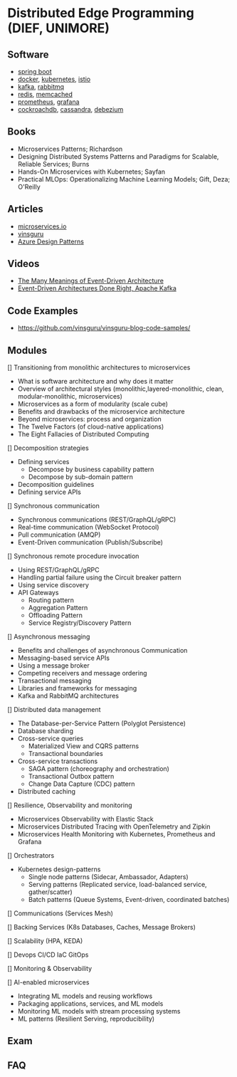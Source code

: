 # Distributed Edge Programming (DIEF, UNIMORE)

## Software
* [spring boot](https://spring.io/projects/spring-boot)
* [docker](https://www.docker.com/), [kubernetes](https://kubernetes.io/), [istio](https://istio.io/)
* [kafka](https://kafka.apache.org/), [rabbitmq](https://www.rabbitmq.com/)
* [redis](https://redis.io/), [memcached](https://memcached.org/) 
* [prometheus](https://prometheus.io/), [grafana](https://grafana.com/)
* [cockroachdb](https://www.cockroachlabs.com/), [cassandra](https://cassandra.apache.org/), [debezium](https://debezium.io/)

## Books
* Microservices Patterns; Richardson
* Designing Distributed Systems Patterns and Paradigms for Scalable, Reliable Services; Burns
* Hands-On Microservices with Kubernetes; Sayfan
* Practical MLOps: Operationalizing Machine Learning Models; Gift, Deza; O'Reilly

## Articles
* [microservices.io](https://microservices.io/index.html)
* [vinsguru](https://www.vinsguru.com/)
* [Azure Design Patterns](https://learn.microsoft.com/en-us/azure/architecture/patterns/)

## Videos
* [The Many Meanings of Event-Driven Architecture](https://www.youtube.com/watch?v=STKCRSUsyP0)
* [Event-Driven Architectures Done Right, Apache Kafka](https://www.youtube.com/watch?v=A_mstzRGfIE)

## Code Examples
* https://github.com/vinsguru/vinsguru-blog-code-samples/

## Modules
[] Transitioning from monolithic architectures to microservices

* What is software architecture and why does it matter 
* Overview of architectural styles (monolithic,layered-monolithic, clean, modular-monolithic, microservices)
* Microservices as a form of modularity (scale cube)
* Benefits and drawbacks of the microservice architecture
* Beyond microservices: process and organization
* The Twelve Factors (of cloud-native applications)
* The Eight Fallacies of Distributed Computing

[] Decomposition strategies 
* Defining services
    * Decompose by business capability pattern
    * Decompose by sub-domain pattern
* Decomposition guidelines
* Defining service APIs

[] Synchronous communication
* Synchronous communications (REST/GraphQL/gRPC)
* Real-time communication (WebSocket Protocol)
* Pull communication (AMQP)
* Event-Driven communication (Publish/Subscribe)


[] Synchronous remote procedure invocation
* Using REST/GraphQL/gRPC
* Handling partial failure using the Circuit breaker pattern
* Using service discovery
* API Gateways
    * Routing pattern
    * Aggregation Pattern
    * Offloading Pattern
    * Service Registry/Discovery Pattern

[] Asynchronous messaging
* Benefits and challenges of asynchronous Communication
* Messaging-based service APIs
* Using a message broker
* Competing receivers and message ordering
* Transactional messaging
* Libraries and frameworks for messaging
* Kafka and RabbitMQ architectures


[] Distributed data management
* The Database-per-Service Pattern (Polyglot Persistence)
* Database sharding
* Cross-service queries
    * Materialized View and CQRS patterns
    * Transactional boundaries
* Cross-service transactions
    * SAGA pattern (choreography and orchestration)
    * Transactional Outbox pattern
    * Change Data Capture (CDC) pattern
* Distributed caching

[] Resilience, Observability and monitoring
* Microservices Observability with Elastic Stack 
* Microservices Distributed Tracing with OpenTelemetry and Zipkin
* Microservices Health Monitoring with Kubernetes, Prometheus and Grafana



[] Orchestrators
* Kubernetes design-patterns
    * Single node patterns (Sidecar, Ambassador, Adapters)
    * Serving patterns (Replicated service, load-balanced service, gather/scatter)
    * Batch patterns (Queue Systems, Event-driven, coordinated batches)

[] Communications (Services Mesh)

[] Backing Services (K8s Databases, Caches, Message Brokers)

[] Scalability (HPA, KEDA)

[] Devops CI/CD IaC GitOps

[] Monitoring & Observability

[] AI-enabled microservices
* Integrating ML models and reusing workflows
* Packaging applications, services, and ML models
* Monitoring ML models with stream processing systems
* ML patterns (Resilient Serving, reproducibility)




## Exam

## FAQ
